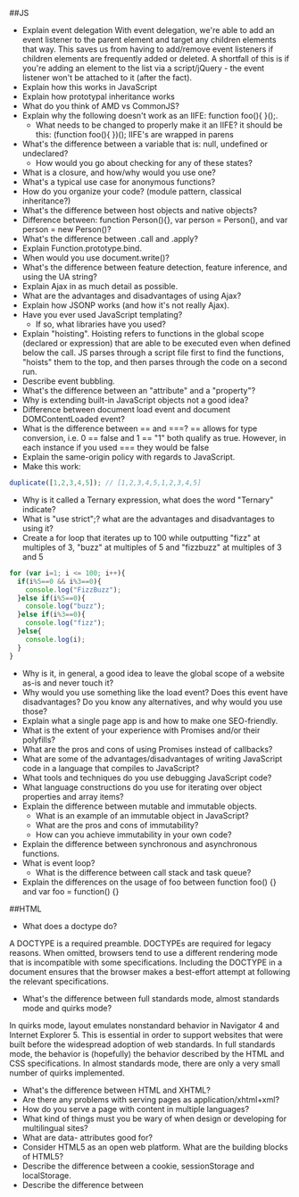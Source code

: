 ##JS
- Explain event delegation
With event delegation, we're able to add an event listener to the parent element and target any children elements that way. This saves us from having to add/remove event listeners if children elements are frequently added or deleted. A shortfall of this is if you're adding an element to the list via a script/jQuery - the event listener won't be attached to it (after the fact).
- Explain how this works in JavaScript
- Explain how prototypal inheritance works
- What do you think of AMD vs CommonJS?
- Explain why the following doesn't work as an IIFE: function foo(){ }();.
  - What needs to be changed to properly make it an IIFE?
it should be this: (function foo(){ })();
IIFE's are wrapped in parens
- What's the difference between a variable that is: null, undefined or undeclared?
  - How would you go about checking for any of these states?
- What is a closure, and how/why would you use one?
- What's a typical use case for anonymous functions?
- How do you organize your code? (module pattern, classical inheritance?)
- What's the difference between host objects and native objects?
- Difference between: function Person(){}, var person = Person(), and var person = new Person()?
- What's the difference between .call and .apply?
- Explain Function.prototype.bind.
- When would you use document.write()?
- What's the difference between feature detection, feature inference, and using the UA string?
- Explain Ajax in as much detail as possible.
- What are the advantages and disadvantages of using Ajax?
- Explain how JSONP works (and how it's not really Ajax).
- Have you ever used JavaScript templating?
  - If so, what libraries have you used?
- Explain "hoisting".
Hoisting refers to functions in the global scope (declared or expression) that are able to be executed even when defined below the call. JS parses through a script file first to find the functions, "hoists" them to the top, and then parses through the code on a second run.
- Describe event bubbling.
- What's the difference between an "attribute" and a "property"?
- Why is extending built-in JavaScript objects not a good idea?
- Difference between document load event and document DOMContentLoaded event?
- What is the difference between == and ===?
== allows for type conversion, i.e. 0 == false and 1 == "1" both qualify as true. However, in each instance if you used === they would be false
- Explain the same-origin policy with regards to JavaScript.
- Make this work:
```js
duplicate([1,2,3,4,5]); // [1,2,3,4,5,1,2,3,4,5]
```
- Why is it called a Ternary expression, what does the word "Ternary" indicate?
- What is "use strict";? what are the advantages and disadvantages to using it?
- Create a for loop that iterates up to 100 while outputting "fizz" at multiples of 3, "buzz" at multiples of 5 and "fizzbuzz" at multiples of 3 and 5
```js
for (var i=1; i <= 100; i++){
  if(i%5==0 && i%3==0){
    console.log("FizzBuzz");
  }else if(i%5==0){
    console.log("buzz");
  }else if(i%3==0){
    console.log("fizz");
  }else{
    console.log(i);
  }
}
```
- Why is it, in general, a good idea to leave the global scope of a website as-is and never touch it?
- Why would you use something like the load event? Does this event have disadvantages? Do you know any alternatives, and why would you use those?
- Explain what a single page app is and how to make one SEO-friendly.
- What is the extent of your experience with Promises and/or their polyfills?
- What are the pros and cons of using Promises instead of callbacks?
- What are some of the advantages/disadvantages of writing JavaScript code in a language that compiles to JavaScript?
- What tools and techniques do you use debugging JavaScript code?
- What language constructions do you use for iterating over object properties and array items?
- Explain the difference between mutable and immutable objects.
  - What is an example of an immutable object in JavaScript?
  - What are the pros and cons of immutability?
  - How can you achieve immutability in your own code?
- Explain the difference between synchronous and asynchronous functions.
- What is event loop?
  - What is the difference between call stack and task queue?
- Explain the differences on the usage of foo between function foo() {} and var foo = function() {}

##HTML
- What does a doctype do?

A DOCTYPE is a required preamble.
DOCTYPEs are required for legacy reasons. When omitted, browsers tend to use a different rendering mode that is incompatible with some specifications. Including the DOCTYPE in a document ensures that the browser makes a best-effort attempt at following the relevant specifications.

- What's the difference between full standards mode, almost standards mode and quirks mode?

In quirks mode, layout emulates nonstandard behavior in Navigator 4 and Internet Explorer 5. This is essential in order to support websites that were built before the widespread adoption of web standards. In full standards mode, the behavior is (hopefully) the behavior described by the HTML and CSS specifications. In almost standards mode, there are only a very small number of quirks implemented.

- What's the difference between HTML and XHTML?
- Are there any problems with serving pages as application/xhtml+xml?
- How do you serve a page with content in multiple languages?
- What kind of things must you be wary of when design or developing for multilingual sites?
- What are data- attributes good for?
- Consider HTML5 as an open web platform. What are the building blocks of HTML5?
- Describe the difference between a cookie, sessionStorage and localStorage.
- Describe the difference between <script>, <script async> and <script defer>.
- Why is it generally a good idea to position CSS <link>s between <head></head> and JS <script>s just before </body>? Do you know any exceptions?
- What is progressive rendering?
- Have you used different HTML templating languages before?

##CSS
- What is the difference between classes and IDs in CSS?
- What's the difference between "resetting" and "normalizing" CSS? Which would you choose, and why?
- Describe Floats and how they work.
- Describe z-index and how stacking context is formed.
- Describe BFC(Block Formatting Context) and how it works.
- What are the various clearing techniques and which is appropriate for what context?
- Explain CSS sprites, and how you would implement them on a page or site.
- What are your favourite image replacement techniques and which do you use when?
- How would you approach fixing browser-specific styling issues?
- How do you serve your pages for feature-constrained browsers?
  - What techniques/processes do you use?
- What are the different ways to visually hide content (and make it available only for screen readers)?
- Have you ever used a grid system, and if so, what do you prefer?
- Have you used or implemented media queries or mobile specific layouts/CSS?
- Are you familiar with styling SVG?
- How do you optimize your webpages for print?
- What are some of the "gotchas" for writing efficient CSS?
- What are the advantages/disadvantages of using CSS preprocessors?
  - Describe what you like and dislike about the CSS preprocessors you have used.
- How would you implement a web design comp that uses non-standard fonts?
- Explain how a browser determines what elements match a CSS selector.
- Describe pseudo-elements and discuss what they are used for.
- Explain your understanding of the box model and how you would tell the browser in CSS to render your layout in different box models.
- What does * { box-sizing: border-box; } do? What are its advantages?
- List as many values for the display property that you can remember.
- What's the difference between inline and inline-block?
- What's the difference between a relative, fixed, absolute and statically positioned element?
- The 'C' in CSS stands for Cascading. How is priority determined in assigning styles (a few examples)? How can you use this system to your advantage?
- What existing CSS frameworks have you used locally, or in production? How would you change/improve them?
- Have you played around with the new CSS Flexbox or Grid specs?
- How is responsive design different from adaptive design?
- Have you ever worked with retina graphics? If so, when and what techniques did you use?
- Is there any reason you'd want to use translate() instead of absolute positioning, or vice-versa? And why?
